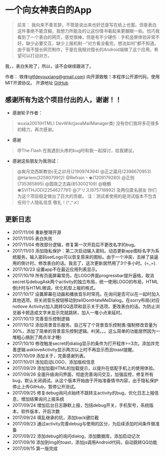 # 一个向女神表白的App
> 前言：
> 我向来不善言辞，不管是说出来也好还是写在纸上也罢。但是表白这件事绝不能含糊，我想力所能及的让这份情书看起来更靚眼一些。恰巧我看到了一个表白的网页，感觉很棒，但是有不少硬伤：手机竖屏体验非常不好，缺少必要交互，缺少上报机制--“对方看没看完，想法如何”都不知道。由于我不擅长网页制作，于是在我相对擅长的Android端做了这个应用，希望可以打动对方。

我，，表白失败了，所以，该不会继续跟进了。

作者：
铁烽(gtfdeyouxiang@gmail.com)
向开源致敬！本程序公开源代码，使用MIT开源协议。
开源地址 [GitHub](https://www.github.com/gtf35/showLove)

## 感谢所有为这个项目付出的人，谢谢！！

- 感谢轮子作者：
> wuxia2001(HTML)
> DevWiki(javaMailManager类)
> 没有你们我将多花很多的精力，再次感谢。
- 感谢
> @The Flash
> 在我遇到头疼的bug时和我一起探讨，给我建议。

- 感谢这些朋友为我测试：
> @爽月克西斯教协)无之卯月(2190974394)
> @正之霜月(2396670953)
> @Harlem(3259079912)
> @Refrain丶♚(1209179280)
> @正则(735365895)
> @圆夜之志森(853002109)
> @極鵺♚SVITHJOD(2254627791)
> @アリス(875718992)
> 及两位匿名朋友
> 你们为这个项目稳定做出了巨大的贡献。
注：测试者使用的是测试版本不包含任何个人隐私信息
敬礼！(^_^メ)


## 更新日志
* 2017/11/06 重新整理开源
* 2017/11/05 表白失败
* 2017/11/04 修改部分逻辑，修复第一次开启后不更改名字的bug。
* 2017/11/03 添加隐私保护：第二次启动输入密码。动态更新app图标名字为系统服务。输入密码setLogo可以恢复原来的图标。由于一个冲突，去掉了装逼用的倒计时。修改表白的话。我去了，这次更新居然用了3个多小时。(=_=).
* 2017/10/23 设置app不在最近应用列表显示。
* 2017/10/19 所有页面屏幕常亮，在LOGO界面progressbar提升逼格，取消secret与debugAsk两个activity的独立布局，统一使用LOGO的布局，HTML倒计时与HTML微调，优化机型上报的格式。
* 2017/10/17 设置屏幕在动画和播放音乐时常亮。在询问是否可以在一起时加入其他选项。将关闭音乐按钮移动到tellDontHateMeDialog。在sorry布局(对应notlove Activity)加入跳转QQ选项和显示关于选项。更改表白的话。为防止浏览器卡顿造成文字未显示完就跳转，加入一堆小点来延时。
* 2017/10/13 完善音乐控制逻辑
* 2017/10/12 添加背景音乐服务。自己写了个背景音乐控制类:强制修改音量为30%，添加了简单的背景音乐控制逻辑。#(哭。。。这么简单的功能居然因为一堆粗心搞到了两点半才睡)
* 2017/10/10 修改触发secret的dialog显示的条件为打开程序>=3次。添加并完善逻辑:askloveActivity显示两次以上时不再显示而且toast提醒。
* 2017/10/09 添加关于，完善感谢列表。
* 2017/10/01 添加启动LOGO，添加版权信息
* 2017/09/29 添加加载HTML的加载提示，以提升在低配手机上的使用体验。
* 2017/09/26 全面升级询问界面，彻底完善询问交互，加强监控，修复所有bug，默认关闭调试。从这个版本开始由于开始准备情书内容，出于隐私保护停止上传GitHub，暂停公开测试。
* 2017/09/25 修复debug询问点始终不跳转主activity的bug，优化日志上报信息，增加结果询问上报系统
* 2017/09/24 增加后台日志静默上报，包括debug开关，手机型号，系统版本，软件版本，开启次数
* 2017/09/24 填乱继承的坑，添加back键拦截
* 2017/09/23 通过activity完善debug与使用的区分，为后续添加时间条件做准备
* 2017/09/22 添加debug的询问dialog，添加数据库，添加启动记次
* 2017/09/16 添加到img的toast，添加js调用Android代码，自动跳转QQ功能
* 2017/09/15 第一版完成




